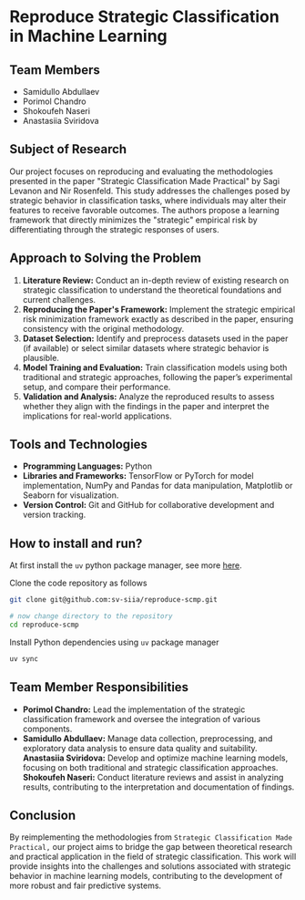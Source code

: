 # Reproduce Strategic Classification in Machine Learning

## Team Members

- Samidullo Abdullaev
- Porimol Chandro
- Shokoufeh Naseri
- Anastasiia Sviridova

## Subject of Research

Our project focuses on reproducing and evaluating the methodologies presented in the paper "Strategic Classification Made Practical" by Sagi Levanon and Nir Rosenfeld. This study addresses the challenges posed by strategic behavior in classification tasks, where individuals may alter their features to receive favorable outcomes. The authors propose a learning framework that directly minimizes the "strategic" empirical risk by differentiating through the strategic responses of users.

## Approach to Solving the Problem

1. **Literature Review:** Conduct an in-depth review of existing research on strategic classification to understand the theoretical foundations and current challenges.
2. **Reproducing the Paper's Framework:** Implement the strategic empirical risk minimization framework exactly as described in the paper, ensuring consistency with the original methodology.
3. **Dataset Selection:** Identify and preprocess datasets used in the paper (if available) or select similar datasets where strategic behavior is plausible.
4. **Model Training and Evaluation:** Train classification models using both traditional and strategic approaches, following the paper’s experimental setup, and compare their performance.
5. **Validation and Analysis:** Analyze the reproduced results to assess whether they align with the findings in the paper and interpret the implications for real-world applications.

## Tools and Technologies

- **Programming Languages:** Python
- **Libraries and Frameworks:** TensorFlow or PyTorch for model
implementation, NumPy and Pandas for data manipulation, Matplotlib or Seaborn for visualization.
- **Version Control:** Git and GitHub for collaborative development and version tracking.

## How to install and run?

At first install the `uv` python package manager, see more [here](https://docs.astral.sh/uv/getting-started/installation/#__tabbed_1_2).

Clone the code repository as follows

```bash
git clone git@github.com:sv-siia/reproduce-scmp.git

# now change directory to the repository
cd reproduce-scmp
```

Install Python dependencies using `uv` package manager

```bash
uv sync
```

## Team Member Responsibilities

- **Porimol Chandro:** Lead the implementation of the strategic classification framework and oversee the integration of various components.
- **Samidullo Abdullaev:** Manage data collection, preprocessing, and
exploratory data analysis to ensure data quality and suitability.
**Anastasiia Sviridova:** Develop and optimize machine learning models, focusing on both traditional and strategic classification approaches.
**Shokoufeh Naseri:** Conduct literature reviews and assist in analyzing results, contributing to the interpretation and documentation of findings.

## Conclusion

By reimplementing the methodologies from `Strategic Classification Made Practical,` our project aims to bridge the gap between theoretical research and practical application in the field of strategic classification. This work will provide insights into the challenges and solutions associated with strategic behavior in machine learning models, contributing to the development of more robust and fair predictive systems.
